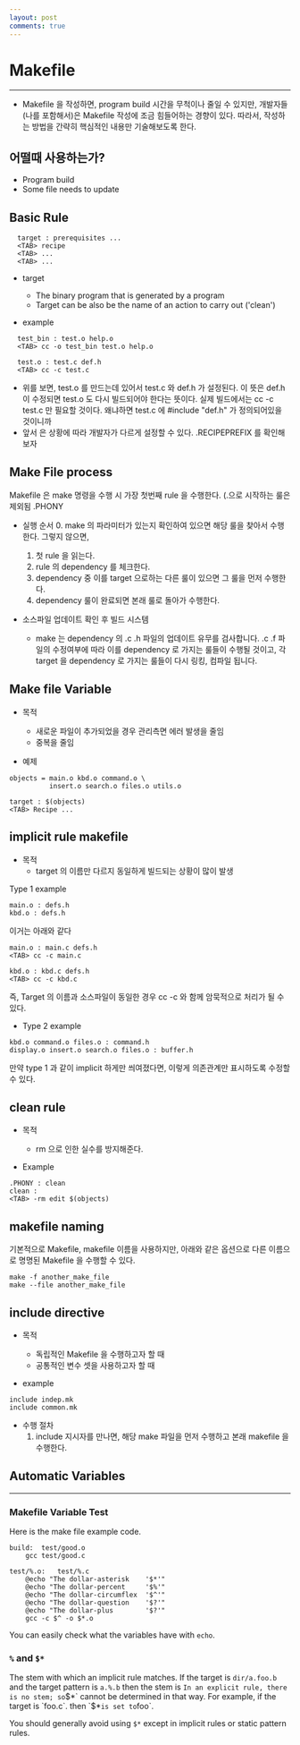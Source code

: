```yaml
---
layout: post
comments: true
---
```


# Makefile

---

* Makefile 을 작성하면, program build 시간을 무척이나 줄일 수 있지만, 개발자들(나를 포함해서)은 Makefile 작성에 조금
힘들어하는 경향이 있다. 따라서, 작성하는 방법을 간략히 핵심적인 내용만 기술해보도록 한다.

## 어떨때 사용하는가?

* Program build
* Some file needs to update

## Basic Rule

```
  target : prerequisites ...
  <TAB> recipe
  <TAB> ...
  <TAB> ...
```

* target
    * The binary program that is generated by a program
    * Target can be also be the name of an action to carry out ('clean')

* example

```
  test_bin : test.o help.o
  <TAB> cc -o test_bin test.o help.o

  test.o : test.c def.h
  <TAB> cc -c test.c          
```

* 위를 보면, test.o 를 만드는데 있어서 test.c 와 def.h 가 설정된다. 이 뜻은 def.h 이 수정되면 test.o 도 다시 빌드되어야 한다는 뜻이다. 실제 빌드에서는 cc -c test.c 만 필요할 것이다. 왜냐하면 test.c 에 #include "def.h" 가 정의되어있을 것이니까
* 앞서 <TAB> 은 상황에 따라 개발자가 다르게 설정할 수 있다. .RECIPEPREFIX 를 확인해보자


## Make File process

Makefile 은 make 명령을 수행 시 가장 첫번째 rule 을 수행한다. (.으로 시작하는 룰은 제외됨 .PHONY

* 실행 순서
    0. make 의 파라미터가 있는지 확인하여 있으면 해당 룰을 찾아서 수행한다. 그렇지 않으면,
    1. 첫 rule 을 읽는다.
    2. rule 의 dependency 를 체크한다.
    3. dependency 중 이를 target 으로하는 다른 룰이 있으면 그 룰을 먼저 수행한다.
    4. dependency 룰이 완료되면 본래 룰로 돌아가 수행한다.


* 소스파일 업데이트 확인 후 빌드 시스템
    * make 는 dependency 의 .c .h 파일의 업데이트 유무를 검사합니다. .c .f 파일의 수정여부에 따라 이를 dependency 로 가지는 룰들이 수행될 것이고, 각 target 을 dependency 로 가지는 룰들이 다시 링킹, 컴파일 됩니다.


## Make file Variable

* 목적
    * 새로운 파일이 추가되었을 경우 관리측면 에러 발생을 줄임
    * 중복을 줄임

* 예제

```
objects = main.o kbd.o command.o \
          insert.o search.o files.o utils.o

target : $(objects)
<TAB> Recipe ...
```


## implicit rule makefile

* 목적
    * target 의 이름만 다르지 동일하게 빌드되는 상황이 많이 발생

Type 1 example

```
main.o : defs.h
kbd.o : defs.h
```

이거는 아래와 같다

```
main.o : main.c defs.h
<TAB> cc -c main.c

kbd.o : kbd.c defs.h
<TAB> cc -c kbd.c
```

즉, Target 의 이름과 소스파일이 동일한 경우 cc -c 와 함께 암묵적으로 처리가 될 수 있다.

* Type 2 example

```
kbd.o command.o files.o : command.h
display.o insert.o search.o files.o : buffer.h
```

만약 type 1 과 같이 implicit 하게만 씌여졌다면, 이렇게 의존관계만 표시하도록 수정할 수 있다.


## clean rule

* 목적
    * rm 으로 인한 실수를 방지해준다.

* Example

```
.PHONY : clean
clean :
<TAB> -rm edit $(objects)
```

## makefile naming

기본적으로 Makefile, makefile 이름을 사용하지만, 아래와 같은 옵션으로 다른 이름으로 명명된 Makefile 을 수행할 수 있다.

```
make -f another_make_file
make --file another_make_file

```

## include directive

* 목적
    * 독립적인 Makefile 을 수행하고자 할 때
    * 공통적인 변수 셋을 사용하고자 할 때

* example

```
include indep.mk
include common.mk
```

* 수행 절차
    1. include 지시자를 만나면, 해당 make 파일을 먼저 수행하고 본래 makefile 을 수행한다.


## Automatic Variables

---

### Makefile Variable Test

Here is the make file example code.

```
build:  test/good.o
    gcc test/good.c

test/%.o:   test/%.c
    @echo "The dollar-asterisk    '$*'"
    @echo "The dollar-percent     '$%'"
    @echo "The dollar-circumflex  '$^'"
    @echo "The dollar-question    '$?'"
    @echo "The dollar-plus        '$?'"
    gcc -c $^ -o $*.o
```

You can easily check what the variables have with `echo`.

### `%` and `$*`

The stem with which an implicit rule matches. If the target is `dir/a.foo.b` and the target pattern is `a.%.b`
then the stem is `
In an explicit rule, there is no stem; so `$*` cannot be determined in that way. For example, if the target
is `foo.c`. then `$*` is set to `foo`.  

You should generally avoid using `$*` except in implicit rules or static pattern rules.
